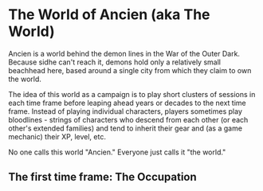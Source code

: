 # The World of Ancien (aka The World)

Ancien is a world behind the demon lines in the War of the Outer Dark. Because sidhe can't reach it, demons hold only a relatively small beachhead here, based around a single city from which they claim to own the world.

The idea of this world as a campaign is to play short clusters of sessions in each time frame before leaping ahead years or decades to the next time frame. Instead of playing individual characters, players sometimes play bloodlines - strings of characters who descend from each other (or each other's extended families) and tend to inherit their gear and (as a game mechanic) their XP, level, etc.

No one calls this world "Ancien." Everyone just calls it "the world."

## The first time frame: The Occupation


